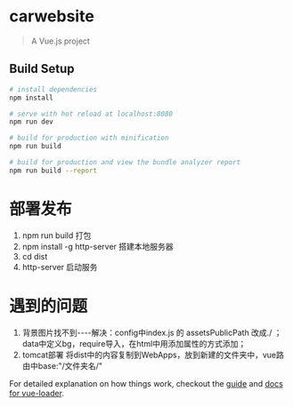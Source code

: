 # carwebsite

> A Vue.js project

## Build Setup

``` bash
# install dependencies
npm install

# serve with hot reload at localhost:8080
npm run dev

# build for production with minification
npm run build

# build for production and view the bundle analyzer report
npm run build --report
```
# 部署发布
1. npm run build 打包
2. npm install -g http-server 搭建本地服务器
3. cd dist
4. http-server 启动服务

# 遇到的问题
1. 背景图片找不到----解决：config中index.js 的 assetsPublicPath  改成./ ；data中定义bg，require导入，在html中用添加属性的方式添加；
2. tomcat部署 将dist中的内容复制到WebApps，放到新建的文件夹中，vue路由中base:"/文件夹名/"

For detailed explanation on how things work, checkout the [guide](http://vuejs-templates.github.io/webpack/) and [docs for vue-loader](http://vuejs.github.io/vue-loader).
